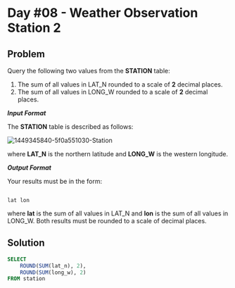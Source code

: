 # Day #08 - Weather Observation Station 2
## Problem

Query the following two values from the **STATION** table:

1. The sum of all values in LAT_N rounded to a scale of **2** decimal places.
2. The sum of all values in LONG_W rounded to a scale of **2** decimal places.

***Input Format***

The **STATION** table is described as follows:

![1449345840-5f0a551030-Station](https://github.com/abheeshtsingh2803/HackerRank_SQL/assets/131380599/92add95f-9d84-4083-8e53-50d97ad1190d)


where **LAT_N** is the northern latitude and **LONG_W** is the western longitude.

***Output Format***

Your results must be in the form:
```

lat lon

```
where **lat** is the sum of all values in LAT_N and **lon** is the sum of all values in LONG_W. Both results must be rounded to a scale of  decimal places.

## Solution
```sql
SELECT
    ROUND(SUM(lat_n), 2), 
    ROUND(SUM(long_w), 2)
FROM station
```
